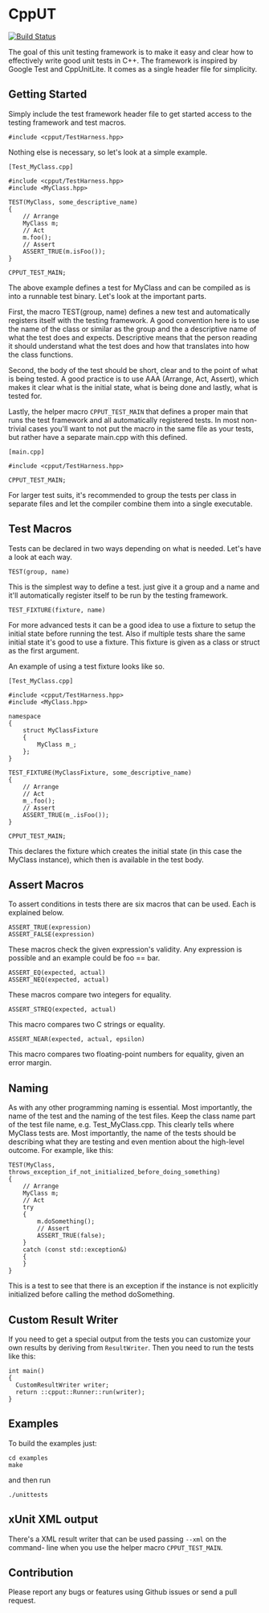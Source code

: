 CppUT
=====

[![Build Status](https://travis-ci.org/murrekatt/cpput.svg?branch=master)](https://travis-ci.org/murrekatt/cpput)

The goal of this unit testing framework is to make it easy and clear how to
effectively write good unit tests in C++. The framework is inspired by Google
Test and CppUnitLite. It comes as a single header file for simplicity.


Getting Started
---------------

Simply include the test framework header file to get started access to the
testing framework and test macros.

	#include <cpput/TestHarness.hpp>

Nothing else is necessary, so let's look at a simple example.

	[Test_MyClass.cpp]

	#include <cpput/TestHarness.hpp>
	#include <MyClass.hpp>

	TEST(MyClass, some_descriptive_name)
	{
		// Arrange
		MyClass m;
		// Act
		m.foo();
		// Assert
		ASSERT_TRUE(m.isFoo());
	}

	CPPUT_TEST_MAIN;

The above example defines a test for MyClass and can be compiled as is into a
runnable test binary. Let's look at the important parts.

First, the macro TEST(group, name) defines a new test and automatically 
registers itself with the testing framework. A good convention here is to 
use the name of the class or similar as the group and the a descriptive name 
of what the test does and expects. Descriptive means that the person reading
it should understand what the test does and how that translates into how the
class functions.

Second, the body of the test should be short, clear and to the point of what
is being tested. A good practice is to use AAA (Arrange, Act, Assert), which
makes it clear what is the initial state, what is being done and lastly, what
is tested for.

Lastly, the helper macro `CPPUT_TEST_MAIN` that defines a proper main that runs
the test framework and all automatically registered tests. In most non-trivial 
cases you'll want to not put the macro in the same file as your tests, but 
rather have a separate main.cpp with this defined.

	[main.cpp]

	#include <cpput/TestHarness.hpp>

	CPPUT_TEST_MAIN;

For larger test suits, it's recommended to group the tests per class in separate
files and let the compiler combine them into a single executable.


Test Macros
-----------

Tests can be declared in two ways depending on what is needed. Let's have a 
look at each way.

	TEST(group, name)

This is the simplest way to define a test. just give it a group and a name
and it'll automatically register itself to be run by the testing framework.

	TEST_FIXTURE(fixture, name)

For more advanced tests it can be a good idea to use a fixture to setup the
initial state before running the test. Also if multiple tests share the same
initial state it's good to use a fixture. This fixture is given as a class or
struct as the first argument.

An example of using a test fixture looks like so.

	[Test_MyClass.cpp]

	#include <cpput/TestHarness.hpp>
	#include <MyClass.hpp>

	namespace
	{
		struct MyClassFixture
		{
			MyClass m_;
		};
	}

	TEST_FIXTURE(MyClassFixture, some_descriptive_name)
	{
		// Arrange
		// Act
		m_.foo();
		// Assert
		ASSERT_TRUE(m_.isFoo());
	}

	CPPUT_TEST_MAIN;

This declares the fixture which creates the initial state (in this case the
MyClass instance), which then is available in the test body.


Assert Macros
-------------

To assert conditions in tests there are six macros that can be used. Each is
explained below.

	ASSERT_TRUE(expression)
	ASSERT_FALSE(expression)

These macros check the given expression's validity. Any expression is possible
and an example could be foo == bar.

	ASSERT_EQ(expected, actual)
	ASSERT_NEQ(expected, actual)

These macros compare two integers for equality.

	ASSERT_STREQ(expected, actual)

This macro compares two C strings or equality.

	ASSERT_NEAR(expected, actual, epsilon)

This macro compares two floating-point numbers for equality, given an error
margin.


Naming
------

As with any other programming naming is essential. Most importantly, the name
of the test and the naming of the test files. Keep the class name part of the
test file name, e.g. Test_MyClass.cpp. This clearly tells where MyClass tests
are. Most importantly, the name of the tests should be describing what they 
are testing and even mention about the high-level outcome. For example, like
this:

	TEST(MyClass, throws_exception_if_not_initialized_before_doing_something)
	{
		// Arrange
		MyClass m;
		// Act
		try
		{
			m.doSomething();
			// Assert
			ASSERT_TRUE(false);
		}
		catch (const std::exception&)
		{
		}
	}

This is a test to see that there is an exception if the instance is not
explicitly initialized before calling the method doSomething.


Custom Result Writer
--------------------

If you need to get a special output from the tests you can customize
your own results by deriving from `ResultWriter`. Then you need to
run the tests like this:

    int main()
    {
      CustomResultWriter writer;
      return ::cpput::Runner::run(writer);
    }


Examples
--------

To build the examples just:

    cd examples
    make

and then run

    ./unittests


xUnit XML output
----------------

There's a XML result writer that can be used passing `--xml` on the command-
line when you use the helper macro `CPPUT_TEST_MAIN`.


Contribution
------------

Please report any bugs or features using Github issues or send a pull request.
